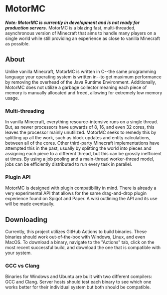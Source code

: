 # MotorMC
***Note: MotorMC is currently in development and is not ready for production servers.***
MotorMC is a blazing fast, multi-threaded, asynchronous version of Minecraft that aims to handle many players on a single world while still providing an experience as close to vanilla Minecraft as possible.
## About
Unlike vanilla Minecraft, MotorMC is written in C--the same programming language your operating system is written in--to get maximum performance by removing the overhead of the Java Runtime Environment. Additionally, MotorMC does not utilize a garbage collector meaning each piece of memory is manually allocated and freed, allowing for extremely low memory usage.
### Multi-threading
In vanilla Minecraft, everything resource-intensive runs on a single thread. But, as newer processors have upwards of 8, 16, and even 32 cores, this leaves the processor mainly unutilized. MotorMC seeks to remedy this by splitting up all the work, such as block updates and entity calculations, between all of the cores. Other third-party Minecraft implementations have attempted this in the past, usually by splitting the world into pieces and assigning each piece to a different thread, but this can be grossly inefficient at times. By using a job pooling and a main-thread worker-thread model, jobs can be efficiently distributed to run every task in parallel.
### Plugin API
MotorMC is designed with plugin compatibility in mind. There is already a very experimental API that allows for the same drag-and-drop plugin experience found on Spigot and Paper. A wiki outlining the API and its use will be made eventually.
## Downloading
Currently, this project utilizes GitHub Actions to build binaries. These binaries should work out-of-the-box with Windows, Linux, and even MacOS. To download a binary, navigate to the "Actions" tab, click on the most recent successful build, and download the one that is compatible with your system.
### GCC vs Clang
Binaries for Windows and Ubuntu are built with two different compilers: GCC and Clang. Server hosts should test each binary to see which one works better for their individual system but both should be compatible.